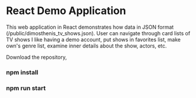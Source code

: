 # React Demo Application
This web application in React demonstrates how data in JSON format (/public/dimosthenis_tv_shows.json).
User can navigate through card lists of TV shows I like having a demo account, put shows in favorites list, make own's genre list, examine inner details about the show, actors, etc.

Download the repository, 
### npm install
### npm run start

